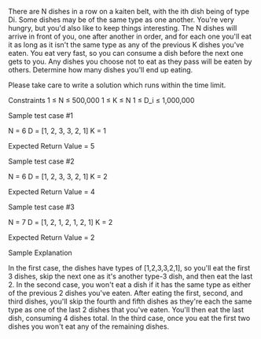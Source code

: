 There are N dishes in a row on a kaiten belt, with the ith dish being of type Di​. Some dishes may be of the same type as one another.
You're very hungry, but you'd also like to keep things interesting. The N dishes will arrive in front of you, one after another in order, and for each one you'll eat it as long as it isn't the same type as any of the previous K dishes you've eaten. You eat very fast, so you can consume a dish before the next one gets to you. Any dishes you choose not to eat as they pass will be eaten by others.
Determine how many dishes you'll end up eating.

Please take care to write a solution which runs within the time limit.

Constraints
1 ≤ N ≤ 500,000
1 ≤ K ≤ N
1 ≤ D_i ≤ 1,000,000

Sample test case #1

N = 6
D = [1, 2, 3, 3, 2, 1]
K = 1

Expected Return Value = 5


Sample test case #2

N = 6
D = [1, 2, 3, 3, 2, 1]
K = 2

Expected Return Value = 4


Sample test case #3

N = 7
D = [1, 2, 1, 2, 1, 2, 1]
K = 2

Expected Return Value = 2

Sample Explanation

In the first case, the dishes have types of [1,2,3,3,2,1], so you'll eat the first 3 dishes, skip the next one as it's another type-3 dish, and then eat the last 2.
In the second case, you won't eat a dish if it has the same type as either of the previous 2 dishes you've eaten. After eating the first, second, and third dishes, you'll skip the fourth and fifth dishes as they're each the same type as one of the last 2 dishes that you've eaten. You'll then eat the last dish, consuming 4 dishes total.
In the third case, once you eat the first two dishes you won't eat any of the remaining dishes.